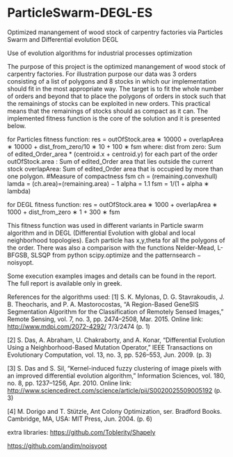 # ParticleSwarm-DEGL-ES
Optimized manangement of wood stock of carpentry factories via Particles Swarm and Differential evolution DEGL


Use of evolution algorithms for industrial processes optimization

The purpose of this project is the optimized manangement of wood stock of carpentry factories. For illustration purpose our data was 3 orders consisting of a list of polygons and 8 stocks in which our implementation should fit in the most appropriate way. The target is to fit the whole number of orders and beyond that to place the polygons of orders in stock such that the remainings of stocks can be exploited in new orders. This practical means that the remainings of stocks should as compact as it can. The implemented fitness function is the core of the solution and it is presented below.

for Particles fitness function:
res = outOfStock.area ∗ 10000 + overlapArea ∗ 10000 + dist_from_zero/10 ∗ 10 + 100 ∗ fsm
where:
dist from zero: Sum of edited_Order_area * (centroid.x + centroid.y) for each part of the order 
outOfStock.area : Sum of edited_Order area that lies outside the current stock
overlapArea: Sum of edited_Order area that is occupied by more than one polygon.
#Measure of compactness fsm
ch = (remaining.convexhull)
lamda = (ch.area)=(remaining.area) − 1
alpha = 1.1
fsm = 1/(1 + alpha ∗ lambda)

for DEGL fitness function: 
res = outOfStock.area ∗ 1000 + overlapArea ∗ 1000 + dist_from_zero ∗ 1 + 300 ∗ fsm

This fitness function was used in different variants in Particle swarm algorithm and in DEGL (Differential Evolution with global and local neighborhood topologies). Each particle has x,y,theta for all the polygons of the order. There was also a comparison with the functions Nelder-Mead, L-BFGSB, SLSQP from python scipy.optimize and the patternsearch − noisyopt.

Some execution examples images and details can be found in the report. The full report is available only in greek.

References for the algorithms used:
[1] S. K. Mylonas, D. G. Stavrakoudis, J. B. Theocharis, and P. A. Mastorocostas, “A Region-Based
GeneSIS Segmentation Algorithm for the Classification of Remotely Sensed Images,” Remote
Sensing, vol. 7, no. 3, pp. 2474–2508, Mar. 2015. Online link: http://www.mdpi.com/2072-4292/
7/3/2474 (p. 1)

[2] S. Das, A. Abraham, U. Chakraborty, and A. Konar, “Differential Evolution Using a Neighborhood-Based Mutation Operator,” IEEE Transactions on Evolutionary Computation, vol. 13, no. 3,
pp. 526–553, Jun. 2009. (p. 3)

[3] S. Das and S. Sil, “Kernel-induced fuzzy clustering of image pixels with an improved differential
evolution algorithm,” Information Sciences, vol. 180, no. 8, pp. 1237–1256, Apr. 2010. Online link:
http://www.sciencedirect.com/science/article/pii/S0020025509005192 (p. 3)

[4] M. Dorigo and T. Stützle, Ant Colony Optimization, ser. Bradford Books. Cambridge, MA, USA:
MIT Press, Jun. 2004. (p. 6)

extra libraries:
https://github.com/Toblerity/Shapely

https://github.com/andim/noisyopt
